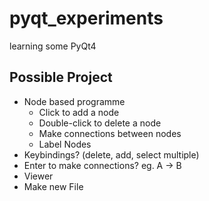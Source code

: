 # pyqt_experiments
learning some PyQt4

## Possible Project
- Node based programme
  - Click to add a node 
  - Double-click to delete a node
  - Make connections between nodes
  - Label Nodes 
 - Keybindings? (delete, add, select multiple)
 - Enter to make connections? eg. A -> B
 - Viewer 
 - Make new File
